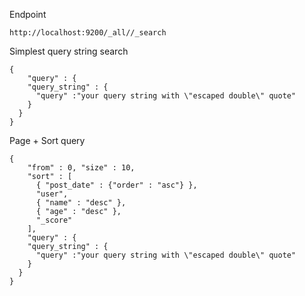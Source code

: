 Endpoint

    http://localhost:9200/_all//_search

Simplest query string search

    {
        "query" : {
        "query_string" : { 
          "query" :"your query string with \"escaped double\" quote"
        }
      }
    }

Page + Sort query

    {
        "from" : 0, "size" : 10,
        "sort" : [
          { "post_date" : {"order" : "asc"} },
          "user",
          { "name" : "desc" },
          { "age" : "desc" },
          "_score"
        ],
        "query" : {
        "query_string" : { 
          "query" :"your query string with \"escaped double\" quote"
        }
      }
    }    
